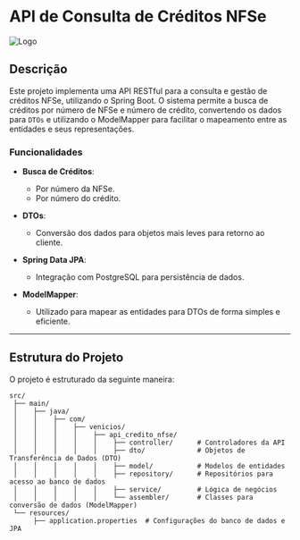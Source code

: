 # API de Consulta de Créditos NFSe

![Logo](url_da_imagem) <!-- Aqui você pode adicionar um logo ou imagem do projeto, se desejar -->

## Descrição

Este projeto implementa uma API RESTful para a consulta e gestão de créditos NFSe, utilizando o Spring Boot. O sistema permite a busca de créditos por número de NFSe e número de crédito, convertendo os dados para `DTOs` e utilizando o ModelMapper para facilitar o mapeamento entre as entidades e seus representações.

### Funcionalidades

- **Busca de Créditos**:
  - Por número da NFSe.
  - Por número do crédito.
  
- **DTOs**:
  - Conversão dos dados para objetos mais leves para retorno ao cliente.
  
- **Spring Data JPA**:
  - Integração com PostgreSQL para persistência de dados.

- **ModelMapper**:
  - Utilizado para mapear as entidades para DTOs de forma simples e eficiente.

---

## Estrutura do Projeto

O projeto é estruturado da seguinte maneira:

```plaintext
src/
 ├── main/
 │    ├── java/
 │    │    ├── com/
 │    │    │    ├── venicios/
 │    │    │    │    ├── api_credito_nfse/
 │    │    │    │    │    ├── controller/      # Controladores da API
 │    │    │    │    │    ├── dto/             # Objetos de Transferência de Dados (DTO)
 │    │    │    │    │    ├── model/           # Modelos de entidades
 │    │    │    │    │    ├── repository/      # Repositórios para acesso ao banco de dados
 │    │    │    │    │    ├── service/         # Lógica de negócios
 │    │    │    │    │    └── assembler/       # Classes para conversão de dados (ModelMapper)
 └── resources/
      ├── application.properties  # Configurações do banco de dados e JPA
